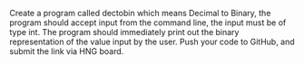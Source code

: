 Create a program called dectobin which means Decimal to Binary, the program should accept input from the command line, the input must be of type int. The program should immediately print out the binary representation of the value input by the user. Push your code to GitHub, and submit the link via HNG board.